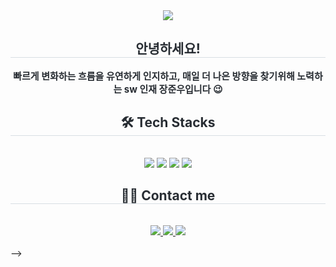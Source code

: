 <div align= "center">
    <img src="https://capsule-render.vercel.app/api?type=waving&color=auto&height=120&text=&animation=&fontColor=000000&fontSize=70" />
    </div>
    <div align= "center"> 
    <h2 style="border-bottom: 1px solid #d8dee4; color: #282d33;"> 안녕하세요! </h2>  
    <div style="font-weight: 700; font-size: 15px; text-align: center; color: #282d33;"> 빠르게 변화하는 흐름을 유연하게 인지하고,</li> 매일 더 나은 방향을 찾기위해 노력하는 sw 인재 장준우입니다 😉 </div> 
    </div>
    <div align= "center">
    <h2 style="border-bottom: 1px solid #d8dee4; color: #282d33;"> 🛠️ Tech Stacks </h2> <br> 
    <div style="margin: 0 auto; text-align: center;" align= "center"> <img src="https://img.shields.io/badge/CSS3-1572B6?style=for-the-badge&logo=CSS3&logoColor=white">
          <img src="https://img.shields.io/badge/HTML5-E34F26?style=for-the-badge&logo=HTML5&logoColor=white">
          <img src="https://img.shields.io/badge/Figma-F24E1E?style=for-the-badge&logo=Figma&logoColor=white">
          <img src="https://img.shields.io/badge/Python-3776AB?style=for-the-badge&logo=Python&logoColor=white">
          </div>
    </div>
    <div align= "center">
    <h2 style="border-bottom: 1px solid #d8dee4; color: #282d33;"> 🧑‍💻 Contact me </h2> <br> 
    <div align= "center"> <a href=https://www.instagram.com/ndd.kw?igsh=aDRscXR5cTY2ZXBo&utm_source=qr> <img src="https://img.shields.io/badge/Instagram-E4405F?style=flat&logo=Instagram&logoColor=white&link=https://www.instagram.com/ndd.kw?igsh=aDRscXR5cTY2ZXBo&utm_source=qr"> </a>
         <a href=https://m.blog.naver.com/nddkw> <img src="https://img.shields.io/badge/Naver-03C75A?style=flat&logo=Naver&logoColor=white&link=https://m.blog.naver.com/nddkw"> </a>
         <a href=mailto:nddkw1@gmail.com> <img src="https://img.shields.io/badge/Gmail-EA4335?style=flat&logo=Gmail&logoColor=white&link=mailto:nddkw1@gmail.com"> </a>
          </div>  <br> 
    <div align= "center">  </div> 
    </div>
-->
